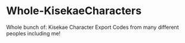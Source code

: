 # Whole-KisekaeCharacters
Whole bunch of: Kisekae Character Export Codes from many different peoples including me!
